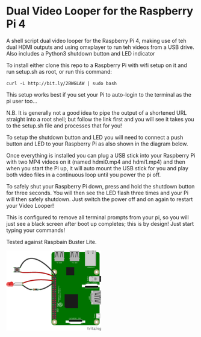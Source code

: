 # Dual Video Looper for the Raspberry Pi 4
A shell script dual video looper for the Raspberry Pi 4, making use of teh dual HDMI outputs and using omxplayer to run teh videos from a USB drive. Also includes a Python3 shutdown button and LED indicator

To install either clone this repo to a Raspberry Pi with wifi setup on it and run setup.sh as root, or run this command:

    curl -L http://bit.ly/2BWGLAW | sudo bash

This setup works best if you set your Pi to auto-login to the terminal as the pi user too...

N.B. It is generally not a good idea to pipe the output of a shortened URL straight into a root shell; but follow the link first and you will see it takes you to the setup.sh file and processes that for you!

To setup the shutdown button and LED you will need to connect a push button and LED to your Raspberry Pi as also shown in the diagram below.

Once everything is installed you can plug a USB stick into your Raspberry Pi with two MP4 videos on it (named hdmi0.mp4 and hdmi1.mp4) and then when you start the Pi up, it will auto mount the USB stick for you and play both video files in a continuous loop until you power the pi off.

To safely shut your Raspberry Pi down, press and hold the shutdown button for three seconds. You will then see the LED flash three times and your Pi will then safely shutdown. Just switch the power off and on again to restart your Video Looper!

This is configured to remove all terminal prompts from your pi, so you will just see a black screen after boot up completes; this is by design! Just start typing your commands!

Tested against Raspbain Buster Lite.

<img src="pythonShutdownWiring_bb.png" alt="Wiring diagram for the python shutdown script" width="50%" height="50%" />

